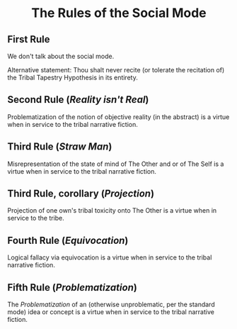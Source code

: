 <h1 align="center" >The Rules of the Social Mode</h1>

## First Rule

We don't talk about the social mode.

Alternative statement: Thou shalt never recite (or tolerate the recitation of) the Tribal Tapestry Hypothesis in its entirety.

## Second Rule (_Reality isn't Real_)

Problematization of the notion of objective reality (in the abstract) is a virtue when in service to the tribal narrative fiction.

## Third Rule (_Straw Man_)

Misrepresentation of the state of mind of The Other and or of The Self is a virtue when in service to the tribal narrative fiction.

## Third Rule, corollary (_Projection_)

Projection of one own's tribal toxicity onto The Other is a virtue when in service to the tribe.

## Fourth Rule (_Equivocation_)

Logical fallacy via equivocation is a virtue when in service to the tribal narrative fiction.

## Fifth Rule (_Problematization_)

The *Problematization* of an (otherwise unproblematic, per the standard mode) idea or concept is a virtue when in service to the tribal narrative fiction.

